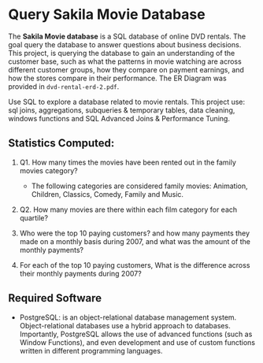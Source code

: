 # Query Sakila Movie Database 

The **Sakila Movie database** is a SQL database of online DVD rentals.  The goal query the database to answer questions about business decisions. This project, is querying the database to gain an understanding of the customer base, such as what the patterns in movie watching are across different customer groups, how they compare on payment earnings, and how the stores compare in their performance. The ER Diagram was provided in `dvd-rental-erd-2.pdf`. 

Use SQL to explore a database related to movie rentals. This project use: sql joins, aggregations, subqueries & temporary tables, data cleaning, windows functions and SQL Advanced Joins & Performance Tuning.

## Statistics Computed: 
1. Q1. How many times the movies have been rented out in the family movies category? 
   - The following categories are considered family movies: Animation, Children, Classics, Comedy, Family and Music.

2. Q2. How many movies are there within each film category for each quartile? 
   
3. Who were the top 10 paying customers? and how many payments they made on a monthly basis during 2007, and what was the amount of the monthly payments?
   
4. For each of the top 10 paying customers, What is the difference across their monthly payments during 2007?

## Required Software

-  PostgreSQL: is an object-relational database management system. Object-relational databases use a hybrid approach to databases. Importantly, PostgreSQL allows the use of advanced functions (such as Window Functions), and even development and use of custom functions written in different programming languages. 

  


